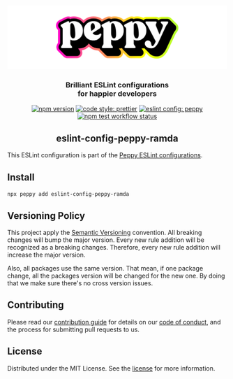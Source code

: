 <div align="center"><img src="../../media/readme-banner.png" width="600" role="presentation" /></div>

<h3 align="center">Brilliant ESLint configurations<br/> for happier developers</h3>

<p align="center">
    <a href="https://www.npmjs.org/package/eslint-config-peppy-ramda"><img src="https://img.shields.io/npm/v/eslint-config-peppy-ramda.svg" alt="npm version" /></a>
    <a href="https://prettier.io/"><img src="https://img.shields.io/badge/code_style-prettier-ff69b4.svg" alt="code style: prettier" /></a>
    <a href="https://www.npmjs.com/package/peppy"><img src="https://badges.neaf.co/peppy.svg" alt="eslint config: peppy" /></a>
    <a href="https://github.com/arsnl/peppy/actions?query=workflow%3Atest+branch%main"><img src="https://github.com/arsnl/peppy/workflows/test/badge.svg?branch=main" alt="npm test workflow status" /></a>
</p>

<h2 align="center">eslint-config-peppy-ramda</h2>

This ESLint configuration is part of the [Peppy ESLint configurations](https://www.npmjs.com/package/peppy).

## Install

```
npx peppy add eslint-config-peppy-ramda
```

## Versioning Policy

This project apply the [Semantic Versioning](https://semver.org/) convention. All breaking changes will bump the major version. Every new rule addition will be recognized as a breaking changes. Therefore, every new rule addition will increase the major version.

Also, all packages use the same version. That mean, if one package change, all the packages version will be changed for the new one. By doing that we make sure there's no cross version issues.

## Contributing

Please read our [contribution guide](/CONTRIBUTING.md) for details on our [code of conduct](/CODE_OF_CONDUCT.md), and the process for submitting pull requests to us.

## License

Distributed under the MIT License. See the [license](/LICENSE) for more information.
